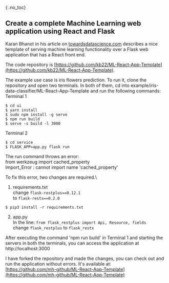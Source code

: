 {:.no_toc}

## Create a complete Machine Learning web application using React and Flask

Karan Bhanot in his article on [towardsdatascience.com](https://towardsdatascience.com/create-a-complete-machine-learning-web-application-using-react-and-flask-859340bddb33) describes a nice template of serving machine learning functionality over a Flask web application that has a React front end.

The code repository is [https://github.com/kb22/ML-React-App-Template](https://github.com/kb22/ML-React-App-Template).

The example use case is iris flowers prediction. To run it, clone the repository and open two terminals. In both of them, cd into example/iris-data-classifier/ML-React-App-Template and run the following commands:\
Terminal 1
```
$ cd ui
$ yarn install
$ sudo npm install -g serve
$ npm run build
$ serve -s build -l 3000
```

Terminal 2
```
$ cd service
$ FLASK_APP=app.py flask run
```

The run command throws an error:\
from werkzeug import cached_property\
Import_Error : cannot import name 'cached_property'

To fix this error, two changes are required.\
1) requirements.txt\
change `flask-restplus==0.12.1`\
to `flask-restx==0.2.0`

`$ pip3 install -r requirements.txt`

2) app.py\
In the line: `from flask_restplus import Api, Resource, fields`\
change `flask_restplus` to `flask_restx`

After executing the command 'npm run build' in Terminal 1 and starting the servers in both the terminals, you can access the application at\
http://localhost:3000

I have forked the repository and made the changes, you can check out and run the application without errors. It's available at:\
[https://github.com/mh-github/ML-React-App-Template](https://github.com/mh-github/ML-React-App-Template)
